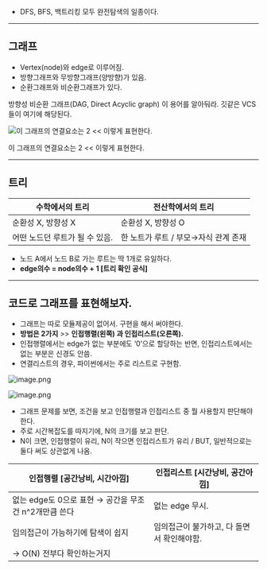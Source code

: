 * DFS, BFS, 백트리킹 모두 완전탐색의 일종이다.

---

## 그래프

- Vertex(node)와 edge로 이루어짐.
- 방향그래프와 무방향그래프(양방향)가 있음.
- 순환그래프와 비순환그래프가 있다.

방향성 비순환 그래프(DAG, Direct Acyclic graph) 이 용어를 알아둬라.   깃같은 VCS들이 여기에 해당된다.

![이 그래프의 연결요소는 2  << 이렇게 표현한다.](attachment:6a69fdc9-37a2-4097-9fd2-b3cb6b8cd85c:image.png)

이 그래프의 연결요소는 2  << 이렇게 표현한다.

---

## 트리

| 수학에서의 트리 | 전산학에서의 트리 |
| --- | --- |
| 순환성 X, 방향성 X | 순환성 X, 방향성 O |
| 어떤 노드던 루트가 될 수 있음. | 한 노트가 루트 / 부모→자식 관계 존재 |
- 노드 A에서 노드 B로 가는 루트는 딱 1개로 유일하다.
- **edge의수 = node의수 + 1 [트리 확인 공식]**

---

## 코드로 그래프를 표현해보자.

- 그래프는 따로 모듈제공이 없어서. 구현을 해서 써야한다.
- **방법은 2가지** >>   **인접행렬(왼쪽) 과 인접리스트(오른쪽).**
- 인접행렬에서는 edge가 없는 부분에도 ‘0’으로 할당하는 반면, 인접리스트에서는 없는 부분은 신경도 안씀.
- 연결리스트의 경우, 파이썬에서는 주로 리스트로 구현함.

![image.png](attachment:305208c5-1ef6-41ba-b816-9ea5cd3aa7a1:image.png)

                                    

![image.png](attachment:26d9157a-324b-48e3-95e5-8c66494cd0ea:image.png)

 

- 그래프 문제를 보면, 조건을 보고 인접행렬과 인접리스트 중 뭘 사용할지 판단해야한다.
- 주로 시간복잡도를 따지기에, N의 크기를 보고 판단.
- N이 크면, 인접행렬이 유리, N이 작으면 인접리스트가 유리 / BUT, 일반적으로는 둘다 써도 상관없게 나옴.

| 인접행렬 [공간낭비, 시간아낌] | 인접리스트 [시간낭비, 공간아낌] |
| --- | --- |
| 없는 edge도 0으로 표현 → 공간을 무조건 n^2개만큼 쓴다 | 없는 edge 무시. |
| 임의접근이 가능하기에 탐색이 쉽지 | 임의접근이 불가하고, 다 돌면서 확인해야함. 
→ O(N) 전부다 확인하는거지 |
